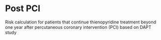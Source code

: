 # Post PCI

Risk calculation for patients that continue thienopyridine treatment beyond one year after percutaneous coronary intervention (PCI) based on DAPT study
